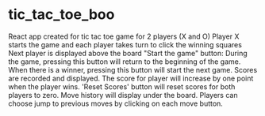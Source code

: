 # tic_tac_toe_boo

React app created for tic tac toe game for 2 players (X and O)
Player X starts the game and each player takes turn to click the winning squares
Next player is displayed above the board
"Start the game" button: During the game, pressing this button will return to the beginning of the game. When there is a winner, pressing this button will start the next game.
Scores are recorded and displayed. The score for player will increase by one point when the player wins. 'Reset Scores' button will reset scores for both players to zero.
Move history will display under the board. Players can choose jump to previous moves by clicking on each move button.

